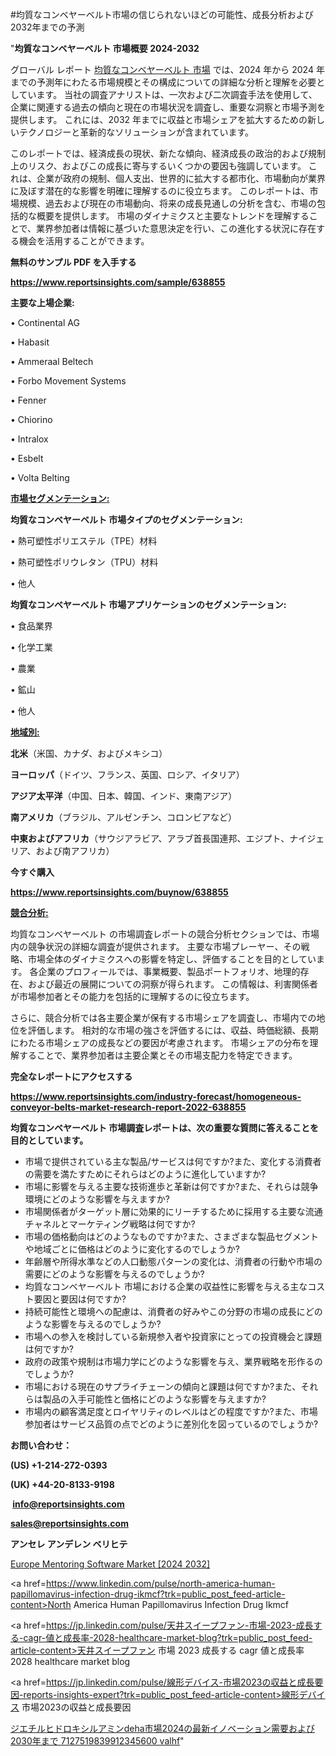 #均質なコンベヤーベルト市場の信じられないほどの可能性、成長分析および2032年までの予測

"<strong>均質なコンベヤーベルト 市場概要 2024-2032</strong>

グローバル レポート <a href=https://www.reportsinsights.com/sample/638855>均質なコンベヤーベルト 市場</a> では、2024 年から 2024 年までの予測年にわたる市場規模とその構成についての詳細な分析と理解を必要としています。 当社の調査アナリストは、一次および二次調査手法を使用して、企業に関連する過去の傾向と現在の市場状況を調査し、重要な洞察と市場予測を提供します。 これには、2032 年までに収益と市場シェアを拡大​​するための新しいテクノロジーと革新的なソリューションが含まれています。

このレポートでは、経済成長の現状、新たな傾向、経済成長の政治的および規制上のリスク、およびこの成長に寄与するいくつかの要因も強調しています。 これは、企業が政府の規制、個人支出、世界的に拡大する都市化、市場動向が業界に及ぼす潜在的な影響を明確に理解するのに役立ちます。 このレポートは、市場規模、過去および現在の市場動向、将来の成長見通しの分析を含む、市場の包括的な概要を提供します。 市場のダイナミクスと主要なトレンドを理解することで、業界参加者は情報に基づいた意思決定を行い、この進化する状況に存在する機会を活用することができます。

<strong><b>無料のサンプル PDF を入手する</b></strong>

<a href=https://www.reportsinsights.com/sample/638855><strong><u>https://www.reportsinsights.com/sample/638855</u></strong></a>

<strong>主要な上場企業:</strong>

• Continental AG

• Habasit

• Ammeraal Beltech

• Forbo Movement Systems

• Fenner

• Chiorino

• Intralox

• Esbelt

• Volta Belting

<strong><u>市場セグメンテーション</u></strong><strong><u>:</u></strong>

<strong>均質なコンベヤーベルト 市場タイプのセグメンテーション:</strong>

• 熱可塑性ポリエステル（TPE）材料

• 熱可塑性ポリウレタン（TPU）材料

• 他人

<strong>均質なコンベヤーベルト 市場アプリケーションのセグメンテーション:</strong>

• 食品業界

• 化学工業

• 農業

• 鉱山

• 他人

<strong><u>地域別</u></strong><strong><u>:</u></strong>

<strong>北米</strong>（米国、カナダ、およびメキシコ）

<strong>ヨーロッパ</strong>（ドイツ、フランス、英国、ロシア、イタリア）

<strong>アジア太平洋</strong>（中国、日本、韓国、インド、東南アジア）

<strong>南アメリカ</strong>（ブラジル、アルゼンチン、コロンビアなど）

<strong>中東およびアフリカ</strong>（サウジアラビア、アラブ首長国連邦、エジプト、ナイジェリア、および南アフリカ）

<strong>今すぐ購入</strong>

<a href=https://www.reportsinsights.com/buynow/638855><strong><u>https://www.reportsinsights.com/buynow/638855</u></strong></a>

<strong><u>競合分析:</u></strong>

均質なコンベヤーベルト の市場調査レポートの競合分析セクションでは、市場内の競争状況の詳細な調査が提供されます。 主要な市場プレーヤー、その戦略、市場全体のダイナミクスへの影響を特定し、評価することを目的としています。 各企業のプロフィールでは、事業概要、製品ポートフォリオ、地理的存在、および最近の展開についての洞察が得られます。 この情報は、利害関係者が市場参加者とその能力を包括的に理解するのに役立ちます。

さらに、競合分析では各主要企業が保有する市場シェアを調査し、市場内での地位を評価します。 相対的な市場の強さを評価するには、収益、時価総額、長期にわたる市場シェアの成長などの要因が考慮されます。 市場シェアの分布を理解することで、業界参加者は主要企業とその市場支配力を特定できます。

<strong>完全なレポートにアクセスする</strong>

<a href=https://www.reportsinsights.com/industry-forecast/homogeneous-conveyor-belts-market-research-report-2022-638855><strong><u><b>https://www.reportsinsights.com/industry-forecast/homogeneous-conveyor-belts-market-research-report-2022-638855</b></u></strong></a>

<strong><b>均質なコンベヤーベルト 市場調査レポートは、次の重要な質問に答えることを目的としています。</b></strong>
<ul>
  <li>市場で提供されている主な製品/サービスは何ですか?また、変化する消費者の需要を満たすためにそれらはどのように進化していますか?</li>
  <li>市場に影響を与える主要な技術進歩と革新は何ですか?また、それらは競争環境にどのような影響を与えますか?</li>
  <li>市場関係者がターゲット層に効果的にリーチするために採用する主要な流通チャネルとマーケティング戦略は何ですか?</li>
  <li>市場の価格動向はどのようなものですか?また、さまざまな製品セグメントや地域ごとに価格はどのように変化するのでしょうか?</li>
  <li>年齢層や所得水準などの人口動態パターンの変化は、消費者の行動や市場の需要にどのような影響を与えるのでしょうか?</li>
  <li>均質なコンベヤーベルト 市場における企業の収益性に影響を与える主なコスト要因と要因は何ですか?</li>
  <li>持続可能性と環境への配慮は、消費者の好みやこの分野の市場の成長にどのような影響を与えるのでしょうか?</li>
  <li>市場への参入を検討している新規参入者や投資家にとっての投資機会と課題は何ですか?</li>
  <li>政府の政策や規制は市場力学にどのような影響を与え、業界戦略を形作るのでしょうか?</li>
  <li>市場における現在のサプライチェーンの傾向と課題は何ですか?また、それらは製品の入手可能性と価格にどのような影響を与えますか?</li>
  <li>市場内の顧客満足度とロイヤリティのレベルはどの程度ですか?また、市場参加者はサービス品質の点でどのように差別化を図っているのでしょうか?</li>
</ul>
<strong>お問い合わせ：</strong>

<strong>(US) +1-214-272-0393</strong>

<strong>(UK) +44-20-8133-9198</strong>

<strong> </strong><a href=info@reportsinsights.com><strong><u>info@reportsinsights.com</u></strong></a>

<a href=sales@reportsinsights.com><strong><u>sales@reportsinsights.com</u></strong></a>

<strong>アンセレ アンデレン ベリヒテ</strong>

<a href=https://www.linkedin.com/pulse/europe-mentoring-software-market-analysis-identifying-19lbf/>Europe Mentoring Software Market [2024 2032]</a>

<a href=https://www.linkedin.com/pulse/north-america-human-papillomavirus-infection-drug-ikmcf?trk=public_post_feed-article-content>North America Human Papillomavirus Infection Drug Ikmcf</a>

<a href=https://jp.linkedin.com/pulse/天井スイープファン-市場-2023-成長する-cagr-値と成長率-2028-healthcare-market-blog?trk=public_post_feed-article-content>天井スイープファン 市場 2023 成長する cagr 値と成長率 2028 healthcare market blog</a>

<a href=https://jp.linkedin.com/pulse/線形デバイス-市場2023の収益と成長要因-reports-insights-expert?trk=public_post_feed-article-content>線形デバイス 市場2023の収益と成長要因</a>

<a href=https://www.linkedin.com/pulse/ジエチルヒドロキシルアミンdeha市場2024の最新イノベーション需要および2030年まで-7127519839912345600-valhf/>ジエチルヒドロキシルアミンdeha市場2024の最新イノベーション需要および2030年まで 7127519839912345600 valhf</a>"
